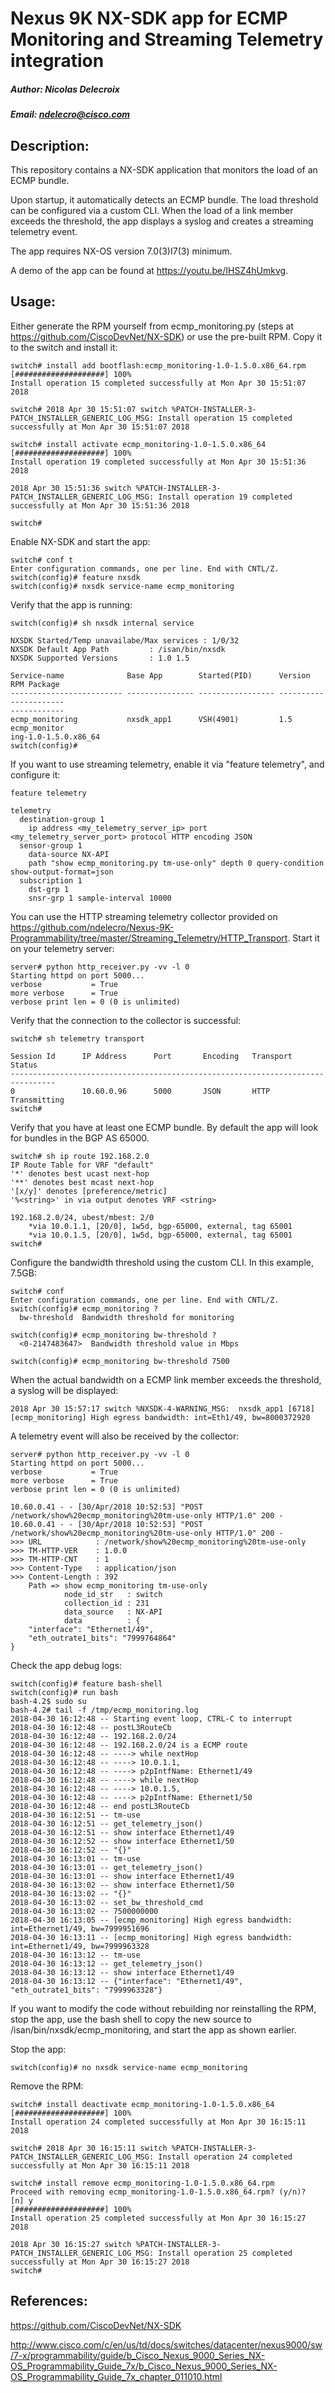 # Nexus 9K NX-SDK app for ECMP Monitoring and Streaming Telemetry integration
##### Author: Nicolas Delecroix
##### Email: ndelecro@cisco.com

## Description:

This repository contains a NX-SDK application that monitors the load of an ECMP bundle.

Upon startup, it automatically detects an ECMP bundle. The load threshold can be configured via a custom CLI. When the load of a link member exceeds the threshold, the app displays a syslog and creates a streaming telemetry event.

The app requires NX-OS version 7.0(3)I7(3) minimum.

A demo of the app can be found at https://youtu.be/IHSZ4hUmkvg.

## Usage:
Either generate the RPM yourself from ecmp_monitoring.py (steps at https://github.com/CiscoDevNet/NX-SDK) or use the pre-built RPM. Copy it to the switch and install it:
```
switch# install add bootflash:ecmp_monitoring-1.0-1.5.0.x86_64.rpm
[####################] 100%
Install operation 15 completed successfully at Mon Apr 30 15:51:07 2018

switch# 2018 Apr 30 15:51:07 switch %PATCH-INSTALLER-3-PATCH_INSTALLER_GENERIC_LOG_MSG: Install operation 15 completed successfully at Mon Apr 30 15:51:07 2018

switch# install activate ecmp_monitoring-1.0-1.5.0.x86_64
[####################] 100%
Install operation 19 completed successfully at Mon Apr 30 15:51:36 2018

2018 Apr 30 15:51:36 switch %PATCH-INSTALLER-3-PATCH_INSTALLER_GENERIC_LOG_MSG: Install operation 19 completed successfully at Mon Apr 30 15:51:36 2018

switch#
```

Enable NX-SDK and start the app:
```
switch# conf t
Enter configuration commands, one per line. End with CNTL/Z.
switch(config)# feature nxsdk
switch(config)# nxsdk service-name ecmp_monitoring
```

Verify that the app is running:
```
switch(config)# sh nxsdk internal service

NXSDK Started/Temp unavailabe/Max services : 1/0/32
NXSDK Default App Path         : /isan/bin/nxsdk
NXSDK Supported Versions       : 1.0 1.5

Service-name              Base App        Started(PID)      Version    RPM Package
------------------------- --------------- ----------------- ---------- ------------
------------
ecmp_monitoring           nxsdk_app1      VSH(4901)         1.5        ecmp_monitor
ing-1.0-1.5.0.x86_64
switch(config)#
```

If you want to use streaming telemetry, enable it via "feature telemetry", and configure it:
```
feature telemetry

telemetry
  destination-group 1
    ip address <my_telemetry_server_ip> port <my_telemetry_server_port> protocol HTTP encoding JSON
  sensor-group 1
    data-source NX-API
    path "show ecmp_monitoring.py tm-use-only" depth 0 query-condition show-output-format=json
  subscription 1
    dst-grp 1
    snsr-grp 1 sample-interval 10000
```

You can use the HTTP streaming telemetry collector provided on https://github.com/ndelecro/Nexus-9K-Programmability/tree/master/Streaming_Telemetry/HTTP_Transport. Start it on your telemetry server:
```
server# python http_receiver.py -vv -l 0
Starting httpd on port 5000...
verbose           = True
more verbose      = True
verbose print len = 0 (0 is unlimited)
```

Verify that the connection to the collector is successful:
```
switch# sh telemetry transport

Session Id      IP Address      Port       Encoding   Transport  Status
--------------------------------------------------------------------------------
0               10.60.0.96      5000       JSON       HTTP       Transmitting
switch#
```

Verify that you have at least one ECMP bundle. By default the app will look for bundles in the BGP AS 65000.
```
switch# sh ip route 192.168.2.0
IP Route Table for VRF "default"
'*' denotes best ucast next-hop
'**' denotes best mcast next-hop
'[x/y]' denotes [preference/metric]
'%<string>' in via output denotes VRF <string>

192.168.2.0/24, ubest/mbest: 2/0
    *via 10.0.1.1, [20/0], 1w5d, bgp-65000, external, tag 65001
    *via 10.0.1.5, [20/0], 1w5d, bgp-65000, external, tag 65001
switch#
```

Configure the bandwidth threshold using the custom CLI. In this example, 7.5GB:
```
switch# conf
Enter configuration commands, one per line. End with CNTL/Z.
switch(config)# ecmp_monitoring ?
  bw-threshold  Bandwidth threshold for monitoring

switch(config)# ecmp_monitoring bw-threshold ?
  <0-2147483647>  Bandwidth threshold value in Mbps

switch(config)# ecmp_monitoring bw-threshold 7500
```

When the actual bandwidth on a ECMP link member exceeds the threshold, a syslog will be displayed:
```
2018 Apr 30 15:57:17 switch %NXSDK-4-WARNING_MSG:  nxsdk_app1 [6718]  [ecmp_monitoring] High egress bandwidth: int=Eth1/49, bw=8000372920
```

A telemetry event will also be received by the collector:
```
server# python http_receiver.py -vv -l 0
Starting httpd on port 5000...
verbose           = True
more verbose      = True
verbose print len = 0 (0 is unlimited)

10.60.0.41 - - [30/Apr/2018 10:52:53] "POST /network/show%20ecmp_monitoring%20tm-use-only HTTP/1.0" 200 -
10.60.0.41 - - [30/Apr/2018 10:52:53] "POST /network/show%20ecmp_monitoring%20tm-use-only HTTP/1.0" 200 -
>>> URL            : /network/show%20ecmp_monitoring%20tm-use-only
>>> TM-HTTP-VER    : 1.0.0
>>> TM-HTTP-CNT    : 1
>>> Content-Type   : application/json
>>> Content-Length : 392
    Path => show ecmp_monitoring tm-use-only
            node_id_str   : switch
            collection_id : 231
            data_source   : NX-API
            data          : {
    "interface": "Ethernet1/49",
    "eth_outrate1_bits": "7999764864"
}
```

Check the app debug logs:
```
switch(config)# feature bash-shell
switch(config)# run bash
bash-4.2$ sudo su
bash-4.2# tail -f /tmp/ecmp_monitoring.log
2018-04-30 16:12:48 -- Starting event loop, CTRL-C to interrupt
2018-04-30 16:12:48 -- postL3RouteCb
2018-04-30 16:12:48 -- 192.168.2.0/24
2018-04-30 16:12:48 -- 192.168.2.0/24 is a ECMP route
2018-04-30 16:12:48 -- ----> while nextHop
2018-04-30 16:12:48 -- ----> 10.0.1.1,
2018-04-30 16:12:48 -- ----> p2pIntfName: Ethernet1/49
2018-04-30 16:12:48 -- ----> while nextHop
2018-04-30 16:12:48 -- ----> 10.0.1.5,
2018-04-30 16:12:48 -- ----> p2pIntfName: Ethernet1/50
2018-04-30 16:12:48 -- end postL3RouteCb
2018-04-30 16:12:51 -- tm-use
2018-04-30 16:12:51 -- get_telemetry_json()
2018-04-30 16:12:51 -- show interface Ethernet1/49
2018-04-30 16:12:52 -- show interface Ethernet1/50
2018-04-30 16:12:52 -- "{}"
2018-04-30 16:13:01 -- tm-use
2018-04-30 16:13:01 -- get_telemetry_json()
2018-04-30 16:13:01 -- show interface Ethernet1/49
2018-04-30 16:13:02 -- show interface Ethernet1/50
2018-04-30 16:13:02 -- "{}"
2018-04-30 16:13:02 -- set_bw_threshold_cmd
2018-04-30 16:13:02 -- 7500000000
2018-04-30 16:13:05 -- [ecmp_monitoring] High egress bandwidth: int=Ethernet1/49, bw=7999951696
2018-04-30 16:13:11 -- [ecmp_monitoring] High egress bandwidth: int=Ethernet1/49, bw=7999963328
2018-04-30 16:13:12 -- tm-use
2018-04-30 16:13:12 -- get_telemetry_json()
2018-04-30 16:13:12 -- show interface Ethernet1/49
2018-04-30 16:13:12 -- {"interface": "Ethernet1/49", "eth_outrate1_bits": "7999963328"}
```

If you want to modify the code without rebuilding nor reinstalling the RPM, stop the app, use the bash shell to copy the new source to /isan/bin/nxsdk/ecmp_monitoring, and start the app as shown earlier.

Stop the app:
```
switch(config)# no nxsdk service-name ecmp_monitoring
```

Remove the RPM:
```
switch# install deactivate ecmp_monitoring-1.0-1.5.0.x86_64
[####################] 100%
Install operation 24 completed successfully at Mon Apr 30 16:15:11 2018

switch# 2018 Apr 30 16:15:11 switch %PATCH-INSTALLER-3-PATCH_INSTALLER_GENERIC_LOG_MSG: Install operation 24 completed successfully at Mon Apr 30 16:15:11 2018

switch# install remove ecmp_monitoring-1.0-1.5.0.x86_64.rpm
Proceed with removing ecmp_monitoring-1.0-1.5.0.x86_64.rpm? (y/n)?  [n] y
[####################] 100%
Install operation 25 completed successfully at Mon Apr 30 16:15:27 2018

2018 Apr 30 16:15:27 switch %PATCH-INSTALLER-3-PATCH_INSTALLER_GENERIC_LOG_MSG: Install operation 25 completed successfully at Mon Apr 30 16:15:27 2018
switch#
```

## References:
https://github.com/CiscoDevNet/NX-SDK

http://www.cisco.com/c/en/us/td/docs/switches/datacenter/nexus9000/sw/7-x/programmability/guide/b_Cisco_Nexus_9000_Series_NX-OS_Programmability_Guide_7x/b_Cisco_Nexus_9000_Series_NX-OS_Programmability_Guide_7x_chapter_011010.html
